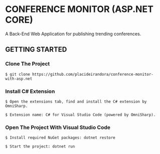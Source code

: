 # CONFERENCE MONITOR (ASP.NET CORE)
A Back-End Web Application for publishing trending conferences.

## GETTING STARTED

### Clone The Project

```
$ git clone https://github.com/placideirandora/conference-monitor-with-asp.net
```

### Install C# Extension

```
$ Open the extensions tab, find and install the C# extension by OmniSharp. 
```
```
$ Extension name: C# for Visual Studio Code (powered by OmniSharp).
```

### Open The Project With Visual Studio Code

```
$ Install required NuGet packages: dotnet restore
```
```
$ Start the project: dotnet run
```
